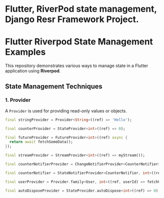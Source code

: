 # Flutter, RiverPod state management, Django Resr Framework Project.

# Flutter Riverpod State Management Examples

This repository demonstrates various ways to manage state in a Flutter application using **Riverpod**.

## State Management Techniques

### 1. Provider
A `Provider` is used for providing read-only values or objects.

```dart
final stringProvider = Provider<String>((ref) => 'Hello');

final counterProvider = StateProvider<int>((ref) => 0);

final futureProvider = FutureProvider<int>((ref) async {
  return await fetchSomeData();
});

final streamProvider = StreamProvider<int>((ref) => myStream());

final counterNotifierProvider = ChangeNotifierProvider<CounterNotifier>((ref) => CounterNotifier());

final counterNotifier = StateNotifierProvider<CounterNotifier, int>((ref) => CounterNotifier());

final userProvider = Provider.family<User, int>((ref, userId) => fetchUser(userId));

final autoDisposeProvider = StateProvider.autoDispose<int>((ref) => 0);

